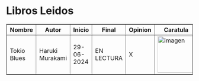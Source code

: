 # Libros Leidos
<body>  
    <table border="1">
        <tr>
            <th>Nombre</th>
            <th>Autor</th>
            <th>Inicio</th>
            <th>Final</th>
            <th>Opinion</th>
            <th>Caratula</th>
        </tr>
        <tr>
            <td>Tokio Blues</td>
            <td>Haruki Murakami</td>
            <td>29-06-2024</td>
            <td>EN LECTURA</td>
            <td>X</td>
            <td>
                <a href="https://github.com/SantiagoBaquero/Libros-Leidos/assets/102531445/e8bcd658-672e-4ecd-b521-ad5171b8932f">
                    <img src="https://github.com/SantiagoBaquero/Libros-Leidos/assets/102531445/e8bcd658-672e-4ecd-b521-ad5171b8932f" alt="imagen" width="100">
                </a>
            </td>
        </tr>
    </table>
</body>

